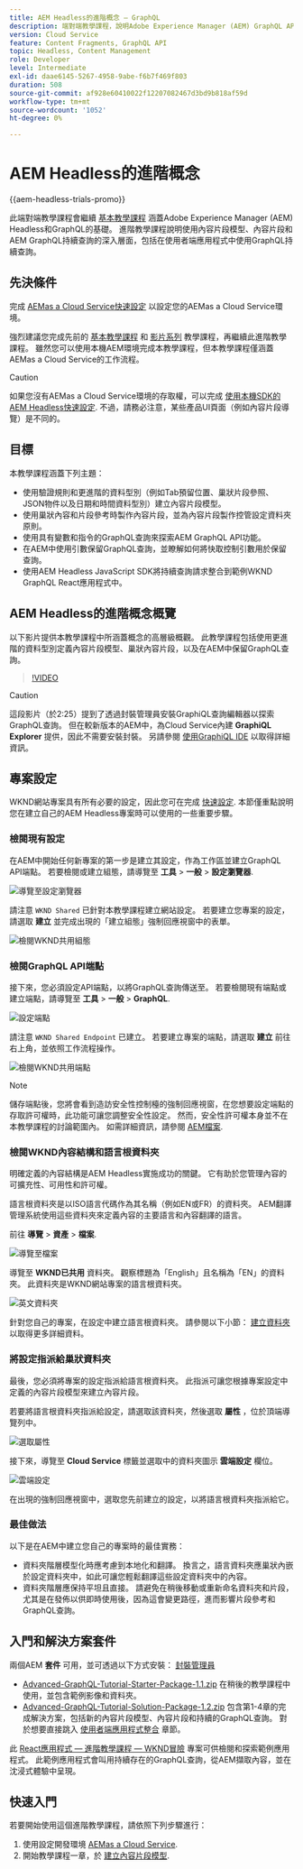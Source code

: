 ```yaml
---
title: AEM Headless的進階概念 — GraphQL
description: 端對端教學課程，說明Adobe Experience Manager (AEM) GraphQL API的進階概念。
version: Cloud Service
feature: Content Fragments, GraphQL API
topic: Headless, Content Management
role: Developer
level: Intermediate
exl-id: daae6145-5267-4958-9abe-f6b7f469f803
duration: 508
source-git-commit: af928e60410022f12207082467d3bd9b818af59d
workflow-type: tm+mt
source-wordcount: '1052'
ht-degree: 0%

---
```


# AEM Headless的進階概念

{{aem-headless-trials-promo}}

此端對端教學課程會繼續 [基本教學課程](../multi-step/overview.md) 涵蓋Adobe Experience Manager (AEM) Headless和GraphQL的基礎。 進階教學課程說明使用內容片段模型、內容片段和AEM GraphQL持續查詢的深入層面，包括在使用者端應用程式中使用GraphQL持續查詢。

## 先決條件

完成 [AEMas a Cloud Service快速設定](../quick-setup/cloud-service.md) 以設定您的AEMas a Cloud Service環境。

強烈建議您完成先前的 [基本教學課程](../multi-step/overview.md) 和 [影片系列](../video-series/modeling-basics.md) 教學課程，再繼續此進階教學課程。 雖然您可以使用本機AEM環境完成本教學課程，但本教學課程僅涵蓋AEMas a Cloud Service的工作流程。

>[!CAUTION]
>
>如果您沒有AEMas a Cloud Service環境的存取權，可以完成 [使用本機SDK的AEM Headless快速設定](https://experienceleague.adobe.com/docs/experience-manager-learn/getting-started-with-aem-headless/graphql/quick-setup/local-sdk.html). 不過，請務必注意，某些產品UI頁面（例如內容片段導覽）是不同的。



## 目標

本教學課程涵蓋下列主題：

* 使用驗證規則和更進階的資料型別（例如Tab預留位置、巢狀片段參照、JSON物件以及日期和時間資料型別）建立內容片段模型。
* 使用巢狀內容和片段參考時製作內容片段，並為內容片段製作控管設定資料夾原則。
* 使用具有變數和指令的GraphQL查詢來探索AEM GraphQL API功能。
* 在AEM中使用引數保留GraphQL查詢，並瞭解如何將快取控制引數用於保留查詢。
* 使用AEM Headless JavaScript SDK將持續查詢請求整合到範例WKND GraphQL React應用程式中。

## AEM Headless的進階概念概覽

以下影片提供本教學課程中所涵蓋概念的高層級概觀。 此教學課程包括使用更進階的資料型別定義內容片段模型、巢狀內容片段，以及在AEM中保留GraphQL查詢。

>[!VIDEO](https://video.tv.adobe.com/v/340035?quality=12&learn=on)

>[!CAUTION]
>
>這段影片（於2:25）提到了透過封裝管理員安裝GraphiQL查詢編輯器以探索GraphQL查詢。 但在較新版本的AEM中，為Cloud Service內建 **GraphiQL Explorer** 提供，因此不需要安裝封裝。 另請參閱 [使用GraphiQL IDE](https://experienceleague.adobe.com/docs/experience-manager-cloud-service/content/headless/graphql-api/graphiql-ide.html) 以取得詳細資訊。


## 專案設定

WKND網站專案具有所有必要的設定，因此您可在完成 [快速設定](../quick-setup/cloud-service.md). 本節僅重點說明您在建立自己的AEM Headless專案時可以使用的一些重要步驟。


### 檢閱現有設定

在AEM中開始任何新專案的第一步是建立其設定，作為工作區並建立GraphQL API端點。 若要檢閱或建立組態，請導覽至 **工具** > **一般** > **設定瀏覽器**.

![導覽至設定瀏覽器](assets/overview/create-configuration.png)

請注意 `WKND Shared` 已針對本教學課程建立網站設定。 若要建立您專案的設定，請選取 **建立** 並完成出現的「建立組態」強制回應視窗中的表單。

![檢閱WKND共用組態](assets/overview/review-wknd-shared-configuration.png)

### 檢閱GraphQL API端點

接下來，您必須設定API端點，以將GraphQL查詢傳送至。 若要檢閱現有端點或建立端點，請導覽至 **工具** > **一般** > **GraphQL**.

![設定端點](assets/overview/endpoints.png)

請注意 `WKND Shared Endpoint` 已建立。 若要建立專案的端點，請選取 **建立** 前往右上角，並依照工作流程操作。

![檢閱WKND共用端點](assets/overview/review-wknd-shared-endpoint.png)

>[!NOTE]
>
> 儲存端點後，您將會看到造訪安全性控制檯的強制回應視窗，在您想要設定端點的存取許可權時，此功能可讓您調整安全性設定。 然而，安全性許可權本身並不在本教學課程的討論範圍內。 如需詳細資訊，請參閱 [AEM檔案](https://experienceleague.adobe.com/docs/experience-manager-65/administering/security/security.html).

### 檢閱WKND內容結構和語言根資料夾

明確定義的內容結構是AEM Headless實施成功的關鍵。 它有助於您管理內容的可擴充性、可用性和許可權。

語言根資料夾是以ISO語言代碼作為其名稱（例如EN或FR）的資料夾。 AEM翻譯管理系統使用這些資料夾來定義內容的主要語言和內容翻譯的語言。

前往 **導覽** > **資產** > **檔案**.

![導覽至檔案](assets/overview/files.png)

導覽至 **WKND已共用** 資料夾。 觀察標題為「English」且名稱為「EN」的資料夾。 此資料夾是WKND網站專案的語言根資料夾。

![英文資料夾](assets/overview/english.png)

針對您自己的專案，在設定中建立語言根資料夾。 請參閱以下小節： [建立資料夾](/help/headless-tutorial/graphql/advanced-graphql/author-content-fragments.md#create-folders) 以取得更多詳細資料。

### 將設定指派給巢狀資料夾

最後，您必須將專案的設定指派給語言根資料夾。 此指派可讓您根據專案設定中定義的內容片段模型來建立內容片段。

若要將語言根資料夾指派給設定，請選取該資料夾，然後選取 **屬性** ，位於頂端導覽列中。

![選取屬性](assets/overview/properties.png)

接下來，導覽至 **Cloud Service** 標籤並選取中的資料夾圖示 **雲端設定** 欄位。

![雲端設定](assets/overview/cloud-conf.png)

在出現的強制回應視窗中，選取您先前建立的設定，以將語言根資料夾指派給它。

### 最佳做法

以下是在AEM中建立您自己的專案時的最佳實務：

* 資料夾階層模型化時應考慮到本地化和翻譯。 換言之，語言資料夾應巢狀內嵌於設定資料夾中，如此可讓您輕鬆翻譯這些設定資料夾中的內容。
* 資料夾階層應保持平坦且直接。 請避免在稍後移動或重新命名資料夾和片段，尤其是在發佈以供即時使用後，因為這會變更路徑，進而影響片段參考和GraphQL查詢。

## 入門和解決方案套件

兩個AEM **套件** 可用，並可透過以下方式安裝： [封裝管理員](/help/headless-tutorial/graphql/advanced-graphql/author-content-fragments.md#sample-content)

* [Advanced-GraphQL-Tutorial-Starter-Package-1.1.zip](/help/headless-tutorial/graphql/advanced-graphql/assets/tutorial-files/Advanced-GraphQL-Tutorial-Starter-Package-1.1.zip) 在稍後的教學課程中使用，並包含範例影像和資料夾。
* [Advanced-GraphQL-Tutorial-Solution-Package-1.2.zip](/help/headless-tutorial/graphql/advanced-graphql/assets/tutorial-files/Advanced-GraphQL-Tutorial-Solution-Package-1.2.zip) 包含第1-4章的完成解決方案，包括新的內容片段模型、內容片段和持續的GraphQL查詢。 對於想要直接跳入 [使用者端應用程式整合](/help/headless-tutorial/graphql/advanced-graphql/client-application-integration.md) 章節。


此 [React應用程式 — 進階教學課程 — WKND冒險](https://github.com/adobe/aem-guides-wknd-graphql/blob/main/advanced-tutorial/README.md) 專案可供檢閱和探索範例應用程式。 此範例應用程式會叫用持續存在的GraphQL查詢，從AEM擷取內容，並在沈浸式體驗中呈現。

## 快速入門

若要開始使用這個進階教學課程，請依照下列步驟進行：

1. 使用設定開發環境 [AEMas a Cloud Service](../quick-setup/cloud-service.md).
1. 開始教學課程一章，於 [建立內容片段模型](/help/headless-tutorial/graphql/advanced-graphql/create-content-fragment-models.md).
